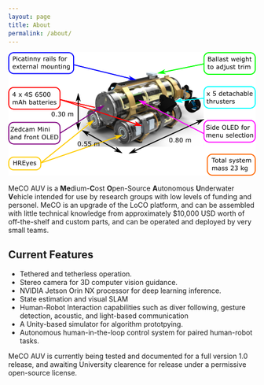 ```yaml
---
layout: page
title: About
permalink: /about/
---
```

![](https://raw.githubusercontent.com/MeCO-AUV/meco-auv.github.io/refs/heads/main/images/meco_spec.png)

MeCO AUV is a **Me**dium-**C**ost **O**pen-Source **A**utonomous **U**nderwater **V**ehicle intended for use by research groups with low levels of funding and personel. MeCO is an upgrade of the LoCO platform, and can be assembled with little technical knowledge from approximately $10,000 USD worth of off-the-shelf and custom parts, and can be operated and deployed by very small teams. 

## Current Features

- Tethered and tetherless operation.
- Stereo camera for 3D computer vision guidance.
- NVIDIA Jetson Orin NX processor for deep learning inference.
- State estimation and visual SLAM
- Human-Robot Interaction capabilities such as diver following, gesture detection, acoustic, and light-based communication
- A Unity-based simulator for algorithm prototpying. 
- Autonomous human-in-the-loop control system for paired human-robot tasks.

MeCO AUV is currently being tested and documented for a full version 1.0 release, and awaiting University clearence for release under a permissive open-source license.
